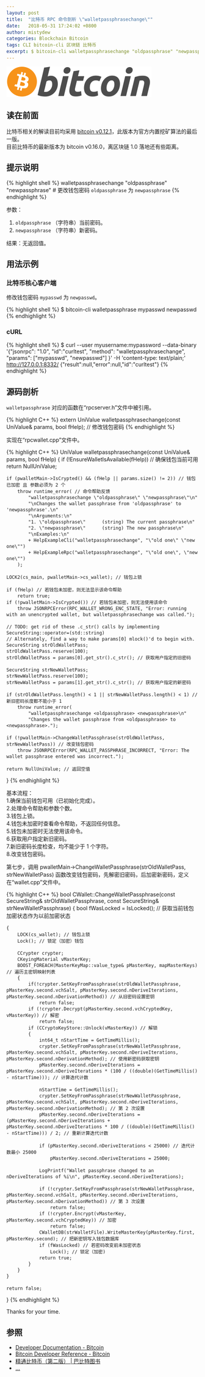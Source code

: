 ```yaml
---
layout: post
title:  "比特币 RPC 命令剖析 \"walletpassphrasechange\""
date:   2018-05-31 17:24:02 +0800
author: mistydew
categories: Blockchain Bitcoin
tags: CLI bitcoin-cli 区块链 比特币
excerpt: $ bitcoin-cli walletpassphrasechange "oldpassphrase" "newpassphrase"
---
```

![bitcoin](/images/20180504/bitcoin.svg)

## 读在前面
比特币相关的解读目前均采用 [bitcoin v0.12.1](https://github.com/bitcoin/bitcoin/tree/v0.12.1)，此版本为官方内置挖矿算法的最后一版。<br>
目前比特币的最新版本为 bitcoin v0.16.0，离区块链 1.0 落地还有些距离。

## 提示说明

{% highlight shell %}
walletpassphrasechange "oldpassphrase" "newpassphrase" # 更改钱包密码 `oldpassphrase` 为 `newpassphrase`
{% endhighlight %}

参数：<br>
1. `oldpassphrase` （字符串）当前密码。<br>
2. `newpassphrase` （字符串）新密码。

结果：无返回值。

## 用法示例

### 比特币核心客户端

修改钱包密码 `mypasswd` 为 `newpasswd`。

{% highlight shell %}
$ bitcoin-cli walletpassphrase mypasswd newpasswd
{% endhighlight %}

### cURL

{% highlight shell %}
$ curl --user myusername:mypassword --data-binary '{"jsonrpc": "1.0", "id":"curltest", "method": "walletpassphrasechange", "params": ["mypasswd", "newpasswd"] }' -H 'content-type: text/plain;' http://127.0.0.1:8332/
{"result":null,"error":null,"id":"curltest"}
{% endhighlight %}

## 源码剖析
`walletpassphrase` 对应的函数在“rpcserver.h”文件中被引用。

{% highlight C++ %}
extern UniValue walletpassphrasechange(const UniValue& params, bool fHelp); // 修改钱包密码
{% endhighlight %}

实现在“rpcwallet.cpp”文件中。

{% highlight C++ %}
UniValue walletpassphrasechange(const UniValue& params, bool fHelp)
{
    if (!EnsureWalletIsAvailable(fHelp)) // 确保钱包当前可用
        return NullUniValue;
    
    if (pwalletMain->IsCrypted() && (fHelp || params.size() != 2)) // 钱包已加密 且 参数必须为 2 个
        throw runtime_error( // 命令帮助反馈
            "walletpassphrasechange \"oldpassphrase\" \"newpassphrase\"\n"
            "\nChanges the wallet passphrase from 'oldpassphrase' to 'newpassphrase'.\n"
            "\nArguments:\n"
            "1. \"oldpassphrase\"      (string) The current passphrase\n"
            "2. \"newpassphrase\"      (string) The new passphrase\n"
            "\nExamples:\n"
            + HelpExampleCli("walletpassphrasechange", "\"old one\" \"new one\"")
            + HelpExampleRpc("walletpassphrasechange", "\"old one\", \"new one\"")
        );

    LOCK2(cs_main, pwalletMain->cs_wallet); // 钱包上锁

    if (fHelp) // 若钱包未加密，则无法显示该命令帮助
        return true;
    if (!pwalletMain->IsCrypted()) // 若钱包未加密，则无法使用该命令
        throw JSONRPCError(RPC_WALLET_WRONG_ENC_STATE, "Error: running with an unencrypted wallet, but walletpassphrasechange was called.");

    // TODO: get rid of these .c_str() calls by implementing SecureString::operator=(std::string)
    // Alternately, find a way to make params[0] mlock()'d to begin with.
    SecureString strOldWalletPass;
    strOldWalletPass.reserve(100);
    strOldWalletPass = params[0].get_str().c_str(); // 获取用户指定的旧密码

    SecureString strNewWalletPass;
    strNewWalletPass.reserve(100);
    strNewWalletPass = params[1].get_str().c_str(); // 获取用户指定的新密码

    if (strOldWalletPass.length() < 1 || strNewWalletPass.length() < 1) // 新旧密码长度都不能小于 1
        throw runtime_error(
            "walletpassphrasechange <oldpassphrase> <newpassphrase>\n"
            "Changes the wallet passphrase from <oldpassphrase> to <newpassphrase>.");

    if (!pwalletMain->ChangeWalletPassphrase(strOldWalletPass, strNewWalletPass)) // 改变钱包密码
        throw JSONRPCError(RPC_WALLET_PASSPHRASE_INCORRECT, "Error: The wallet passphrase entered was incorrect.");

    return NullUniValue; // 返回空值
}
{% endhighlight %}

基本流程：<br>
1.确保当前钱包可用（已初始化完成）。<br>
2.处理命令帮助和参数个数。<br>
3.钱包上锁。<br>
4.钱包未加密时查看命令帮助，不返回任何信息。<br>
5.钱包未加密时无法使用该命令。<br>
6.获取用户指定新旧密码。<br>
7.新旧密码长度检查，均不能少于 1 个字符。<br>
8.改变钱包密码。

第七步，调用 pwalletMain->ChangeWalletPassphrase(strOldWalletPass, strNewWalletPass) 函数改变钱包密码，先解密旧密码，后加密新密码，定义在“wallet.cpp”文件中。

{% highlight C++ %}
bool CWallet::ChangeWalletPassphrase(const SecureString& strOldWalletPassphrase, const SecureString& strNewWalletPassphrase)
{
    bool fWasLocked = IsLocked(); // 获取当前钱包加密状态作为以前加密状态

    {
        LOCK(cs_wallet); // 钱包上锁
        Lock(); // 锁定（加密）钱包

        CCrypter crypter;
        CKeyingMaterial vMasterKey;
        BOOST_FOREACH(MasterKeyMap::value_type& pMasterKey, mapMasterKeys) // 遍历主密钥映射列表
        {
            if(!crypter.SetKeyFromPassphrase(strOldWalletPassphrase, pMasterKey.second.vchSalt, pMasterKey.second.nDeriveIterations, pMasterKey.second.nDerivationMethod)) // 从旧密码设置密钥
                return false;
            if (!crypter.Decrypt(pMasterKey.second.vchCryptedKey, vMasterKey)) // 解密
                return false;
            if (CCryptoKeyStore::Unlock(vMasterKey)) // 解锁
            {
                int64_t nStartTime = GetTimeMillis();
                crypter.SetKeyFromPassphrase(strNewWalletPassphrase, pMasterKey.second.vchSalt, pMasterKey.second.nDeriveIterations, pMasterKey.second.nDerivationMethod); // 使用新密码获取密钥
                pMasterKey.second.nDeriveIterations = pMasterKey.second.nDeriveIterations * (100 / ((double)(GetTimeMillis() - nStartTime))); // 计算迭代计数

                nStartTime = GetTimeMillis();
                crypter.SetKeyFromPassphrase(strNewWalletPassphrase, pMasterKey.second.vchSalt, pMasterKey.second.nDeriveIterations, pMasterKey.second.nDerivationMethod); // 第 2 次设置
                pMasterKey.second.nDeriveIterations = (pMasterKey.second.nDeriveIterations + pMasterKey.second.nDeriveIterations * 100 / ((double)(GetTimeMillis() - nStartTime))) / 2; // 重新计算迭代计数

                if (pMasterKey.second.nDeriveIterations < 25000) // 迭代计数最小 25000
                    pMasterKey.second.nDeriveIterations = 25000;

                LogPrintf("Wallet passphrase changed to an nDeriveIterations of %i\n", pMasterKey.second.nDeriveIterations);

                if (!crypter.SetKeyFromPassphrase(strNewWalletPassphrase, pMasterKey.second.vchSalt, pMasterKey.second.nDeriveIterations, pMasterKey.second.nDerivationMethod)) // 第 3 次设置
                    return false;
                if (!crypter.Encrypt(vMasterKey, pMasterKey.second.vchCryptedKey)) // 加密
                    return false;
                CWalletDB(strWalletFile).WriteMasterKey(pMasterKey.first, pMasterKey.second); // 把新密钥写入钱包数据库
                if (fWasLocked) // 若密码改变前未加密状态
                    Lock(); // 锁定（加密)
                return true;
            }
        }
    }

    return false;
}
{% endhighlight %}

Thanks for your time.

## 参照
* [Developer Documentation - Bitcoin](https://bitcoin.org/en/developer-documentation)
* [Bitcoin Developer Reference - Bitcoin](https://bitcoin.org/en/developer-reference#walletpassphrasechange)
* [精通比特币（第二版） \| 巴比特图书](http://book.8btc.com/masterbitcoin2cn)
* [...](https://github.com/mistydew/blockchain)
